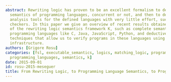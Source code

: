 ```yaml
---
abstract: Rewriting logic has proven to be an excellent formalism to define executable
  semantics of programming languages, concurrent or not, and then to derive formal
  analysis tools for the defined languages with very little effort, such as model
  checkers. In this paper we give an overview of recent results obtained in the context
  of the rewriting logic semantics framework K, such as complete semantics of large
  programming languages like C, Java, JavaScript, Python, and deductive program verification
  techniques that allow us to verify programs in these languages using a common verification
  infrastructure.
authors: [Grigore Rosu]
categories: [fsl, executable_semantics, logics, matching_logic, program_verification,
  programming_languages, semantics, k]
date: 2015-09-01
id: rosu-2015-meseguer
title: From Rewriting Logic, to Programming Language Semantics, to Program Verification
---
```

